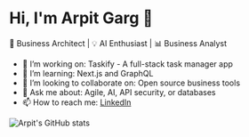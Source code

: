 # Hi, I'm Arpit Garg 👋

🚀 Business Architect | 💡 AI Enthusiast | 📊 Business Analyst

- 🔭 I’m working on: Taskify - A full-stack task manager app
- 🌱 I’m learning: Next.js and GraphQL
- 👯 I’m looking to collaborate on: Open source business tools
- 💬 Ask me about: Agile, AI, API security, or databases
- 📫 How to reach me: [LinkedIn](https://linkedin.com/arpit-garg)

![Arpit's GitHub stats](https://github-readme-stats.vercel.app/api?username=arpitgarg011&show_icons=true&theme=tokyonight)

